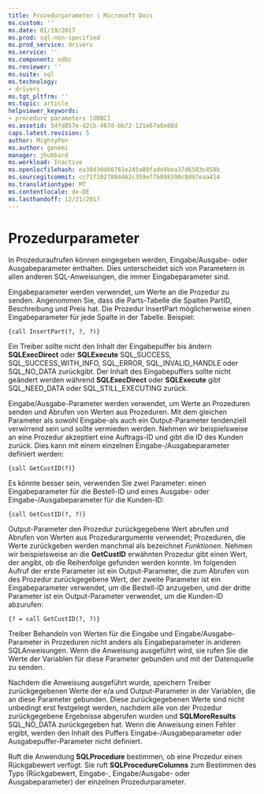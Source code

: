```yaml
---
title: Prozedurparameter | Microsoft Docs
ms.custom: ''
ms.date: 01/19/2017
ms.prod: sql-non-specified
ms.prod_service: drivers
ms.service: ''
ms.component: odbc
ms.reviewer: ''
ms.suite: sql
ms.technology:
- drivers
ms.tgt_pltfrm: ''
ms.topic: article
helpviewer_keywords:
- procedure parameters [ODBC]
ms.assetid: 54fd857e-d2cb-467d-bb72-121e67a8e88d
caps.latest.revision: 5
author: MightyPen
ms.author: genemi
manager: jhubbard
ms.workload: Inactive
ms.openlocfilehash: ea30d30d66761e245a89fadd4bea37d6503c458b
ms.sourcegitcommit: cc71f1027884462c359effb898390c8d97eaa414
ms.translationtype: MT
ms.contentlocale: de-DE
ms.lasthandoff: 12/21/2017
---
```

# <a name="procedure-parameters"></a>Prozedurparameter
In Prozeduraufrufen können eingegeben werden, Eingabe/Ausgabe- oder Ausgabeparameter enthalten. Dies unterscheidet sich von Parametern in allen anderen SQL-Anweisungen, die immer Eingabeparameter sind.  
  
 Eingabeparameter werden verwendet, um Werte an die Prozedur zu senden. Angenommen Sie, dass die Parts-Tabelle die Spalten PartID, Beschreibung und Preis hat. Die Prozedur InsertPart möglicherweise einen Eingabeparameter für jede Spalte in der Tabelle. Beispiel:  
  
```  
{call InsertPart(?, ?, ?)}  
```  
  
 Ein Treiber sollte nicht den Inhalt der Eingabepuffer bis ändern **SQLExecDirect** oder **SQLExecute** SQL_SUCCESS, SQL_SUCCESS_WITH_INFO, SQL_ERROR, SQL_INVALID_HANDLE oder SQL_NO_DATA zurückgibt. Der Inhalt des Eingabepuffers sollte nicht geändert werden während **SQLExecDirect** oder **SQLExecute** gibt SQL_NEED_DATA oder SQL_STILL_EXECUTING zurück.  
  
 Eingabe/Ausgabe-Parameter werden verwendet, um Werte an Prozeduren senden und Abrufen von Werten aus Prozeduren. Mit dem gleichen Parameter als sowohl Eingabe-als auch ein Output-Parameter tendenziell verwirrend sein und sollte vermieden werden. Nehmen wir beispielsweise an eine Prozedur akzeptiert eine Auftrags-ID und gibt die ID des Kunden zurück. Dies kann mit einem einzelnen Eingabe-/Ausgabeparameter definiert werden:  
  
```  
{call GetCustID(?)}  
```  
  
 Es könnte besser sein, verwenden Sie zwei Parameter: einen Eingabeparameter für die Bestell-ID und eines Ausgabe- oder Eingabe-/Ausgabeparameter für die Kunden-ID:  
  
```  
{call GetCustID(?, ?)}  
```  
  
 Output-Parameter den Prozedur zurückgegebene Wert abrufen und Abrufen von Werten aus Prozedurargumente verwendet; Prozeduren, die Werte zurückgeben werden manchmal als bezeichnet *Funktionen*. Nehmen wir beispielsweise an die **GetCustID** erwähnten Prozedur gibt einen Wert, der angibt, ob die Reihenfolge gefunden werden konnte. Im folgenden Aufruf der erste Parameter ist ein Output-Parameter, die zum Abrufen von des Prozedur zurückgegebene Wert, der zweite Parameter ist ein Eingabeparameter verwendet, um die Bestell-ID anzugeben, und der dritte Parameter ist ein Output-Parameter verwendet, um die Kunden-ID abzurufen:  
  
```  
{? = call GetCustID(?, ?)}  
```  
  
 Treiber Behandeln von Werten für die Eingabe und Eingabe/Ausgabe-Parameter in Prozeduren nicht anders als Eingabeparameter in anderen SQL­Anweisungen. Wenn die Anweisung ausgeführt wird, sie rufen Sie die Werte der Variablen für diese Parameter gebunden und mit der Datenquelle zu senden.  
  
 Nachdem die Anweisung ausgeführt wurde, speichern Treiber zurückgegebenen Werte der e/a und Output-Parameter in der Variablen, die an diese Parameter gebunden. Diese zurückgegebenen Werte sind nicht unbedingt erst festgelegt werden, nachdem alle von der Prozedur zurückgegebene Ergebnisse abgerufen wurden und **SQLMoreResults** SQL_NO_DATA zurückgegeben hat. Wenn die Anweisung einen Fehler ergibt, werden den Inhalt des Puffers Eingabe-/Ausgabeparameter oder Ausgabepuffer-Parameter nicht definiert.  
  
 Ruft die Anwendung **SQLProcedure** bestimmen, ob eine Prozedur einen Rückgabewert verfügt. Sie ruft **SQLProcedureColumns** zum Bestimmen des Typs (Rückgabewert, Eingabe-, Eingabe/Ausgabe- oder Ausgabeparameter) der einzelnen Prozedurparameter.
